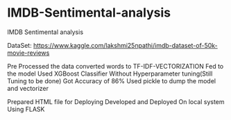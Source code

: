 # IMDB-Sentimental-analysis
IMDB Sentimental analysis 

DataSet: https://www.kaggle.com/lakshmi25npathi/imdb-dataset-of-50k-movie-reviews

Pre Processed the data 
converted words to TF-IDF-VECTORIZATION
Fed to the model 
Used XGBoost Classifier Without Hyperparameter tuning(Still Tuning to be done)
Got Accuracy of 86%
Used pickle to dump the model and vectorizer

Prepared HTML file for Deploying
Developed and Deployed On local system Using FLASK


